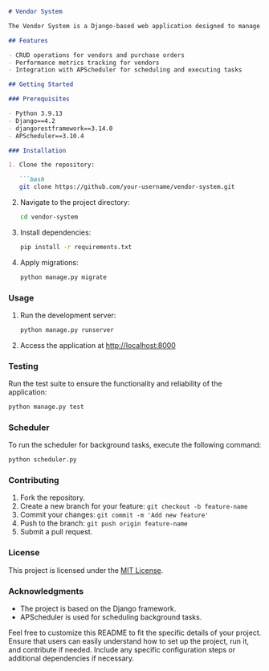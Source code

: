 ```markdown
# Vendor System

The Vendor System is a Django-based web application designed to manage vendors, purchase orders, and historical performance metrics.

## Features

- CRUD operations for vendors and purchase orders
- Performance metrics tracking for vendors
- Integration with APScheduler for scheduling and executing tasks

## Getting Started

### Prerequisites

- Python 3.9.13
- Django==4.2
- djangorestframework==3.14.0
- APScheduler==3.10.4

### Installation

1. Clone the repository:

   ```bash
   git clone https://github.com/your-username/vendor-system.git
   ```

2. Navigate to the project directory:

   ```bash
   cd vendor-system
   ```

3. Install dependencies:

   ```bash
   pip install -r requirements.txt
   ```

4. Apply migrations:

   ```bash
   python manage.py migrate
   ```

### Usage

1. Run the development server:

   ```bash
   python manage.py runserver
   ```

2. Access the application at [http://localhost:8000](http://localhost:8000)

### Testing

Run the test suite to ensure the functionality and reliability of the application:

```bash
python manage.py test
```

### Scheduler

To run the scheduler for background tasks, execute the following command:

```bash
python scheduler.py
```

### Contributing

1. Fork the repository.
2. Create a new branch for your feature: `git checkout -b feature-name`
3. Commit your changes: `git commit -m 'Add new feature'`
4. Push to the branch: `git push origin feature-name`
5. Submit a pull request.

### License

This project is licensed under the [MIT License](LICENSE).

### Acknowledgments

- The project is based on the Django framework.
- APScheduler is used for scheduling background tasks.

Feel free to customize this README to fit the specific details of your project. Ensure that users can easily understand how to set up the project, run it, and contribute if needed. Include any specific configuration steps or additional dependencies if necessary.

